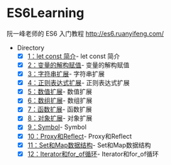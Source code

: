 # ES6Learning
阮一峰老师的 ES6 入门教程 http://es6.ruanyifeng.com/

- Directory
  + [x] [1：let const 简介](https://github.com/songjinzhong/ES6Learning/tree/master/let-const)- let const 简介
  + [x] [2：变量的解构赋值](https://github.com/songjinzhong/ES6Learning/tree/master/变量的解构赋值)- 变量的解构赋值
  + [x] [3：字符串扩展](https://github.com/songjinzhong/ES6Learning/tree/master/字符串扩展)- 字符串扩展
  + [x] [4：正则表达式扩展](https://github.com/songjinzhong/ES6Learning/tree/master/正则表达式扩展)- 正则表达式扩展
  + [x] [5：数值扩展](https://github.com/songjinzhong/ES6Learning/tree/master/数值扩展)- 数值扩展
  + [x] [6：数组扩展](https://github.com/songjinzhong/ES6Learning/tree/master/数组扩展)- 数组扩展
  + [x] [7：函数扩展](https://github.com/songjinzhong/ES6Learning/tree/master/函数扩展)- 函数扩展
  + [x] [8：对象扩展](https://github.com/songjinzhong/ES6Learning/tree/master/对象扩展)- 对象扩展
  + [x] [9：Symbol](https://github.com/songjinzhong/ES6Learning/tree/master/Symbol)- Symbol
  + [x] [10：Proxy和Reflect](https://github.com/songjinzhong/ES6Learning/tree/master/Proxy和Reflect)- Proxy和Reflect
  + [x] [11：Set和Map数据结构](https://github.com/songjinzhong/ES6Learning/tree/master/Set和Map数据结构)- Set和Map数据结构
  + [x] [12：Iterator和for_of循环](https://github.com/songjinzhong/ES6Learning/tree/master/Iterator和for_of循环)- Iterator和for_of循环